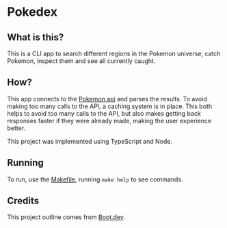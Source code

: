 # Pokedex

## What is this?

This is a CLI app to search different regions in the Pokemon universe, catch Pokemon, inspect them and see all currently caught.

## How?

This app connects to the [Pokemon api](https://pokeapi.co/docs/v2#pokemon) and parses the results. To avoid making too many calls to the API, a caching system is in place. This both helps to avoid too many calls to the API, but also makes getting back responses faster if they were already made, making the user experience better.

This project was implemented using TypeScript and Node.

## Running

To run, use the [Makefile](./Makefile), running `make help` to see commands.

## Credits

This project outline comes from [Boot.dev](boot.dev).
